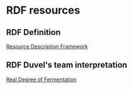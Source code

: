 # RDF resources

## RDF Definition

[Resource Description Framework](https://www.w3.org/RDF/)

## RDF Duvel's team interpretation

[Real Degree of Fermentation](https://beerandbrewing.com/dictionary/gaKDNn0yxE/)

